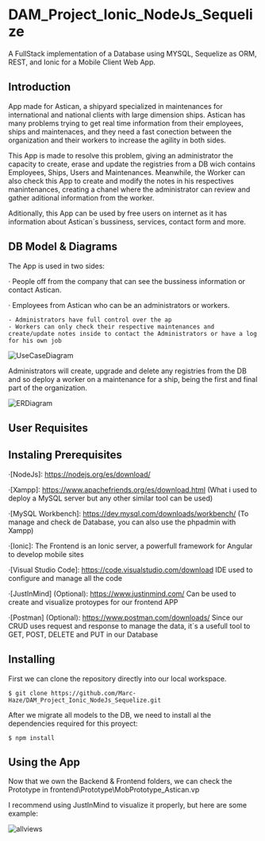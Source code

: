 # DAM_Project_Ionic_NodeJs_Sequelize

A FullStack implementation of a Database using MYSQL, Sequelize as ORM, REST, and Ionic for a Mobile Client Web App. 

## Introduction

App made for Astican, a shipyard specialized in maintenances for international and national clients with large dimension ships. Astican has many problems trying to get real time information from their employees, ships and maintenaces, and they need a fast conection between the organization and their workers to increase the agility in both sides. 

This App is made to resolve this problem, giving an administrator the capacity to create, erase and update the registries from a DB wich contains Employees, Ships, Users and Maintenances. Meanwhile, the Worker can also check this App to create and modify the notes in his respectives manintenances, creating a chanel where the administrator can review and gather aditional information from the worker.

Aditionally, this App can be used by free users on internet as it has information about Astican´s bussiness, services, contact form and more.

## DB Model & Diagrams

The App is used in two sides: 

· People off from the company that can see the bussiness information or contact Astican.

· Employees from Astican who can be an administrators or workers.

    - Administrators have full control over the ap
    - Workers can only check their respective maintenances and create/update notes inside to contact the Administrators or have a log for his own job

![UseCaseDiagram](https://user-images.githubusercontent.com/91074603/146038237-f663bbe3-52da-47a5-b1b1-3b2c785f5976.png)

Administrators will create, upgrade and delete any registries from the DB and so deploy a worker on a maintenance for a ship, being the first and final part of the organization.

![ERDiagram](https://user-images.githubusercontent.com/91074603/146038301-941cf8f3-484d-4171-a0e9-58cc3e8785f7.png)


## User Requisites


## Instaling Prerequisites

·[NodeJs]: https://nodejs.org/es/download/

·[Xampp]: https://www.apachefriends.org/es/download.html (What i used to deploy a MySQL server but any other similar tool can be used)

·[MySQL Workbench]: https://dev.mysql.com/downloads/workbench/ (To manage and check de Database, you can also use the phpadmin with Xampp)

·[Ionic]: The Frontend is an Ionic server, a powerfull framework for Angular to develop mobile sites 

·[Visual Studio Code]: https://code.visualstudio.com/download IDE used to configure and manage all the code

·[JustInMind] (Optional): https://www.justinmind.com/ Can be used to create and visualize protoypes for our frontend APP

·[Postman] (Optional): https://www.postman.com/downloads/ Since our CRUD uses request and response to manage the data, it´s a usefull tool to GET, POST, DELETE and PUT in our Database


## Installing

First we can clone the repository directly into our local workspace.

    $ git clone https://github.com/Marc-Haze/DAM_Project_Ionic_NodeJs_Sequelize.git
    

After we migrate all models to the DB, we need to install al the dependencies required for this proyect:

    $ npm install

## Using the App



Now that we own the Backend & Frontend folders, we can check the Prototype in frontend\Prototype\MobPrototype_Astican.vp 

I recommend using JustInMind to visualize it properly, but here are some example:

![allviews](https://user-images.githubusercontent.com/91074603/141653462-8a9684d4-ce77-48d7-92e2-05fc70a846e6.PNG)




